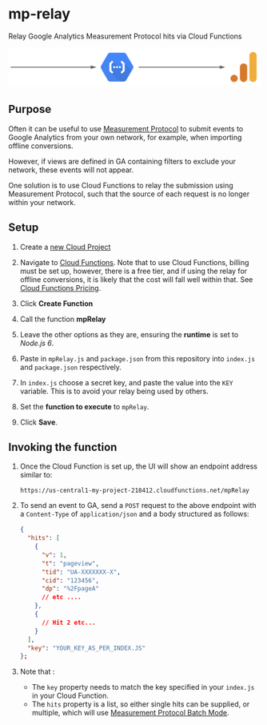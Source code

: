 # mp-relay

Relay Google Analytics Measurement Protocol hits via Cloud Functions

![diagram](mp-relay.png)

## Purpose

Often it can be useful to use [Measurement Protocol](https://developers.google.com/analytics/devguides/collection/protocol/v1/) to submit events to Google Analytics from your own network, for example, when importing offline conversions.

However, if views are defined in GA containing filters to exclude your network, these events will not appear.

One solution is to use Cloud Functions to relay the submission using Measurement Protocol, such that the source of each request is no longer within your network.

## Setup

1.  Create a [new Cloud Project](https://console.cloud.google.com/projectcreate)

1.  Navigate to [Cloud Functions](https://console.cloud.google.com/functions). Note that to use Cloud Functions, billing must be set up, however, there is a free tier, and if using the relay for offline conversions, it is likely that the cost will fall well within that. See [Cloud Functions Pricing](https://cloud.google.com/functions/pricing).

1.  Click **Create Function**

1.  Call the function **mpRelay**

1.  Leave the other options as they are, ensuring the **runtime** is set to *Node.js 6*.

1.  Paste in `mpRelay.js` and `package.json` from this repository into `index.js` and `package.json` respectively.

1.  In `index.js` choose a secret key, and paste the value into the `KEY` variable. This is to avoid your relay being used by others.

1.  Set the **function to execute** to `mpRelay`.

1.  Click **Save**.

## Invoking the function

1.  Once the Cloud Function is set up, the UI will show an endpoint address similar to: 

    ```
    https://us-central1-my-project-218412.cloudfunctions.net/mpRelay
    ```

1.  To send an event to GA, send a `POST` request to the above endpoint with a `Content-Type` of `application/json` and a body structured as follows:

    ```json
    {
      "hits": [
        {
          "v": 1,
          "t": "pageview",
          "tid": "UA-XXXXXXX-X",
          "cid": "123456",
          "dp": "%2FpageA"
          // etc ....
        },
        {
          // Hit 2 etc...
        }
      ],
      "key": "YOUR_KEY_AS_PER_INDEX.JS"
    };
    
    ```
    
 1.  Note that :
 
     *   The `key` property needs to match the key specified in your `index.js` in your Cloud Function.
     *   The `hits` property is a list, so either single hits can be supplied, or multiple, which will use [Measurement Protocol Batch Mode](https://developers.google.com/analytics/devguides/collection/protocol/v1/devguide#batch).
